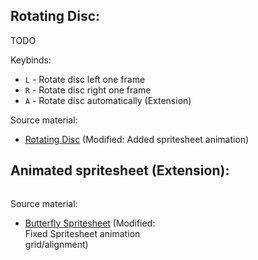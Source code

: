 

Rotating Disc:
--------------
TODO

Keybinds:
* `L` - Rotate disc left one frame
* `R` - Rotate disc right one frame
* `A` - Rotate disc automatically (Extension)

Source material:
* [Rotating Disc](https://opengameart.org/content/sweet-colorful-candies-free-game-assest) (Modified: Added spritesheet animation)

Animated spritesheet (Extension):
---------------------------------
<style>
    .butterfly {
      display: inline-block;
      width: 256px;
      height: 256px;
      background-image : url(butterfly.png);
      animation: moveButterflyX 0.25s steps(4) infinite,
                 moveButterflyY 1s steps(4) infinite;
    }
    @keyframes moveButterflyX {
      from{background-position-x:0px;}
      to{background-position-x:-1024px;}
    }
    @keyframes moveButterflyY {
      from{background-position-y:0px;}
      to{background-position-y:-1024px;}
    }
</style>

<div class="butterfly"/>

Source material:
* [Butterfly Spritesheet](https://opengameart.org/content/butterfly-animation) (Modified: Fixed Spritesheet animation grid/alignment)
